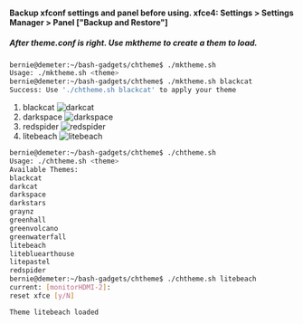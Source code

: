 #### Backup xfconf settings and panel before using. xfce4: Settings > Settings Manager > Panel ["Backup and Restore"]
##### After theme.conf is right. Use mktheme to create a them to load.
```sh
bernie@demeter:~/bash-gadgets/chtheme$ ./mktheme.sh
Usage: ./mktheme.sh <theme>
bernie@demeter:~/bash-gadgets/chtheme$ ./mktheme.sh blackcat
Success: Use './chtheme.sh blackcat' to apply your theme
```

1. blackcat
![darkcat](https://user-images.githubusercontent.com/20193396/234690865-b1d6e9b8-86db-4181-9037-be2acccf3d9b.png)
2. darkspace
![darkspace](https://user-images.githubusercontent.com/20193396/234690950-666134c7-96ef-4f1f-b4ac-8c9287593333.png)
3. redspider 
![redspider](https://user-images.githubusercontent.com/20193396/234690971-84c14d03-faaa-46ad-b91d-09027f4f6444.png)
4. litebeach
![litebeach](https://user-images.githubusercontent.com/20193396/234691109-3f7712b5-eacb-4452-bdd2-cefbd523d58d.png)

```sh
bernie@demeter:~/bash-gadgets/chtheme$ ./chtheme.sh 
Usage: ./chtheme.sh <theme>
Available Themes: 
blackcat
darkcat
darkspace
darkstars
graynz
greenhall
greenvolcano
greenwaterfall
litebeach
litebluearthouse
litepastel
redspider
bernie@demeter:~/bash-gadgets/chtheme$ ./chtheme.sh litebeach
current: [monitorHDMI-2]: 
reset xfce [y/N] 

Theme litebeach loaded
```
